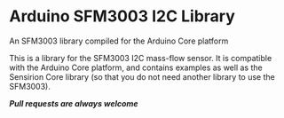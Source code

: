 # Arduino SFM3003 I2C Library

 An SFM3003 library compiled for the Arduino Core platform

 This is a library for the SFM3003 I2C mass-flow sensor. It is compatible with the Arduino Core platform, and contains examples as well as the Sensirion Core library (so that you do not need another library to use the SFM3003).

 ***Pull requests are always welcome***
